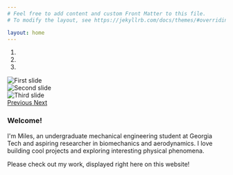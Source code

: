 ```yaml
---
# Feel free to add content and custom Front Matter to this file.
# To modify the layout, see https://jekyllrb.com/docs/themes/#overriding-theme-defaults

layout: home
---
```

<div class="row">
  <div class="col-sm">
  <!-- Carousel -->
    <div id="carouselindex" class="carousel slide mb-3" data-ride="carousel">
    <!-- indicators -->
      <ol class="carousel-indicators">
        <li data-target="#carouselindex" data-slide-to="0" class="active"></li>
        <li data-target="#carouselindex" data-slide-to="1"></li>
        <li data-target="#carouselindex" data-slide-to="2"></li>
        </ol>
        <!-- slideshow -->
      <div class="carousel-inner">
        <div class="carousel-item active">
          <img class="d-block w-100" src="{{site.url}}/assets/carousel/holding_plane.jpg" alt="First slide">
          <!-- <div class="carousel-caption d-none d-md-block">
            <h5>Flying Model Airplanes</h5>
            <p>Most things are better with friends.</p>
            </div> -->
        </div>
        <div class="carousel-item">
          <img class="d-block w-100" src="{{site.url}}/assets/carousel/plane.jpg" alt="Second slide">
        </div>
        <div class="carousel-item">
          <img class="d-block w-100" src="{{site.url}}/assets/carousel/climbing_halfdome.jpg" alt="Third slide">
        </div>
      </div>
      <a class="carousel-control-prev" href="#carouselindex" role="button" data-slide="prev">
        <span class="carousel-control-prev-icon" aria-hidden="true"></span>
        <span class="sr-only">Previous</span>
      </a>
      <a class="carousel-control-next" href="#carouselindex" role="button" data-slide="next">
        <span class="carousel-control-next-icon" aria-hidden="true"></span>
        <span class="sr-only">Next</span>
      </a>
    </div>
  </div>

  <div class="col-sm">
    <h3>Welcome!</h3>
    <p>I'm Miles, an undergraduate mechanical engineering student at Georgia Tech and aspiring researcher in biomechanics and aerodynamics. I love building cool projects and exploring interesting physical phenomena.</p>
    <p>Please check out my work, displayed right here on this website!</p>
  </div>
</div>
